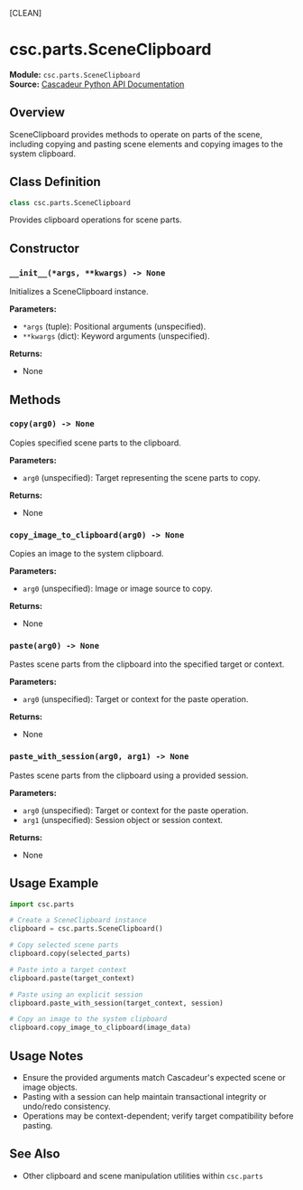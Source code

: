 [CLEAN]
<!-- Cleaned by batch script 2025-08-22 23:37 | Original: 6b395207 -->

# csc.parts.SceneClipboard

**Module:** `csc.parts.SceneClipboard`  
**Source:** [Cascadeur Python API Documentation](https://cascadeur.com/python-api/_generate/csc.parts.SceneClipboard.html)

## Overview

SceneClipboard provides methods to operate on parts of the scene, including copying and pasting scene elements and copying images to the system clipboard.

## Class Definition

```python
class csc.parts.SceneClipboard
```

Provides clipboard operations for scene parts.

## Constructor

### `__init__(*args, **kwargs) -> None`

Initializes a SceneClipboard instance.

**Parameters:**
- `*args` (tuple): Positional arguments (unspecified).
- `**kwargs` (dict): Keyword arguments (unspecified).

**Returns:**
- None

## Methods

### `copy(arg0) -> None`

Copies specified scene parts to the clipboard.

**Parameters:**
- `arg0` (unspecified): Target representing the scene parts to copy.

**Returns:**
- None

### `copy_image_to_clipboard(arg0) -> None`

Copies an image to the system clipboard.

**Parameters:**
- `arg0` (unspecified): Image or image source to copy.

**Returns:**
- None

### `paste(arg0) -> None`

Pastes scene parts from the clipboard into the specified target or context.

**Parameters:**
- `arg0` (unspecified): Target or context for the paste operation.

**Returns:**
- None

### `paste_with_session(arg0, arg1) -> None`

Pastes scene parts from the clipboard using a provided session.

**Parameters:**
- `arg0` (unspecified): Target or context for the paste operation.
- `arg1` (unspecified): Session object or session context.

**Returns:**
- None

## Usage Example

```python
import csc.parts

# Create a SceneClipboard instance
clipboard = csc.parts.SceneClipboard()

# Copy selected scene parts
clipboard.copy(selected_parts)

# Paste into a target context
clipboard.paste(target_context)

# Paste using an explicit session
clipboard.paste_with_session(target_context, session)

# Copy an image to the system clipboard
clipboard.copy_image_to_clipboard(image_data)
```

## Usage Notes

- Ensure the provided arguments match Cascadeur's expected scene or image objects.
- Pasting with a session can help maintain transactional integrity or undo/redo consistency.
- Operations may be context-dependent; verify target compatibility before pasting.

## See Also

- Other clipboard and scene manipulation utilities within `csc.parts`